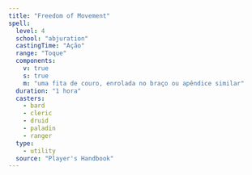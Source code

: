```yaml
---
title: "Freedom of Movement"
spell:
  level: 4
  school: "abjuration"
  castingTime: "Ação"
  range: "Toque"
  components:
    v: true
    s: true
    m: "uma fita de couro, enrolada no braço ou apêndice similar"
  duration: "1 hora"
  casters:
    - bard
    - cleric
    - druid
    - paladin
    - ranger
  type:
    - utility
  source: "Player's Handbook"
---
```

